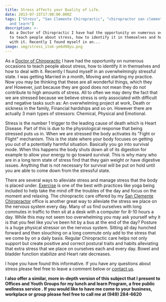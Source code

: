 ```yaml
---
title: Stress affects your Quality of Life.
date: 2013-07-15T17:08:00.000Z
tags: ["Stress", "San Clemente Chiropractic", "chiropractor san clemente", "Lunch
  and learn"]
description: >-
  As a Doctor of Chiropractic I have had the opportunity on numerous occasions
  to teach people about stress, how to identify it in themselves and how to deal
  with it. Recently I found myself in an...
image: img/stress_itok-ye6d98yu.png
---
```

As a[](<>) [Doctor of Chiropractic](http://www.trestleschiropractic.com/meet-doctor "Dr Ryan Anderson") I have had the opportunity on numerous occasions to teach people about stress, how to identify it in themselves and how to deal with it. Recently I found myself in an overwhelmingly stressful state. I was getting Married in a month, Moving and starting my practice. Now you may be thinking that these are all wonderful things, which they are! However, just because they are good does not mean they do not contribute to high amounts of stress. All to often we may deny the fact that we are stressed because we believe stress is only associated with difficult and negative tasks such as: An overwhelming project at work, Death or sickness in the family, Financial hardships and so on. However there are actually 3 main types of stressors: Chemical, Physical and Emotional.

Stress is the number 1 trigger to the leading cause of death which is Heart Disease. Part of this is due to the physiological response that being stressed puts us in. When we are stressed the body activates its "Fight or Flight" mechanism. This is the state where your body focuses on getting you out of a potentially harmful situation. Basically you go into survival mode. When this happens the body shuts down all of its digestion for example to allow your energy to go toward survival. This is why many who are in a long term state of stress find that they gain weight or have digestive issues. Anything that is not necessary for survival will be put on hold until you are able to come down from the stressful state.

There are several ways to alleviate stress and manage stress that the body is placed under.[](<>) [Exercise](http://www.trestleschiropractic.com/blog/power-power-walk "exercise") is one of the best with practices like yoga being included to help take the mind off the troubles of the day and focus on the moment and relaxing. The chiropractic care offered by my[](<>) [San Clemente Chiropractor](http://www.trestleschiropractic.com/ "San Clemente Chiropractor") office is another great way to alleviate the stress we place on the nervous system every day. Many of us find ourselves with long commutes in traffic to then sit at a desk with a computer for 8-10 hours a day. While this may not seem too overwhelming you may ask yourself why it is that you feel like you've been hit by a bus at the end of the day? Posture is a huge physical stressor on the nervous system. Sitting all day hunched forward and then slouching on a long commute only add to the stress that we come by on a daily basis. Regular Chiropractic care helps not only support but create positive and correct postural traits and habits alleviating that extra stress that we place on ourselves each and every day. Bowel and bladder function stabilize and Heart rate decreases.

I hope you have found this informative. If you have any questions about stress please feel free to leave a comment below or [](<>)[contact us](http://www.trestleschiropractic.com/contact-us "Contact Us").

**I also offer a similar, more in-depth version of this subject that I present to Offices and Youth Groups for my lunch and learn Program, a free public wellness service . If you would like to have me come to your business, workplace or group please feel free to call me at (949) 284-6620**